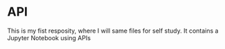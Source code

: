 # API
This is my fist resposity, where I will same files for self study.
It contains a Jupyter Notebook using APIs
